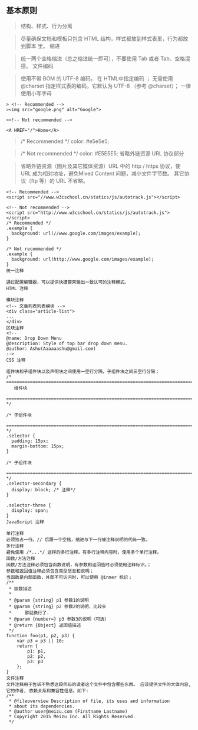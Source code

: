 ## 基本原则

> 结构、样式、行为分离

> 尽量确保文档和模板只包含 HTML       结构，样式都放到样式表里，行为都放到脚本 里。
缩进

>统一两个空格缩进（总之缩进统一即可），不要使用 Tab 或者 Tab、空格混搭。
文件编码

>使用不带 BOM 的 UTF-8 编码。
在 HTML中指定编码 <meta charset="utf-8"> ；
>无需使用 @charset 指定样式表的编码，它默认为 UTF-8 （参考 @charset）；
一律使用小写字母
```
> <!-- Recommended -->
><img src="google.png" alt="Google">

><!-- Not recommended -->

<A HREF="/">Home</A>
```
>/* Recommended */
color: #e5e5e5;

>/* Not recommended */
color: #E5E5E5;
省略外链资源 URL 协议部分

>省略外链资源（图片及其它媒体资源）URL 中的 http / https 协议，使 URL 成为相对地址，避免Mixed Content 问题，减小文件字节数。
其它协议（ftp 等）的 URL 不省略。
```
<!-- Recommended -->
<script src="//www.w3cschool.cn/statics/js/autotrack.js"></script>

<!-- Not recommended -->
<script src="http://www.w3cschool.cn/statics/js/autotrack.js"></script>
/* Recommended */
.example {
  background: url(//www.google.com/images/example);
}

/* Not recommended */
.example {
  background: url(http://www.google.com/images/example);
}
统一注释

通过配置编辑器，可以提供快捷键来输出一致认可的注释模式。
HTML 注释

模块注释
<!-- 文章列表列表模块 -->
<div class="article-list">
...
</div>
区块注释
<!--
@name: Drop Down Menu
@description: Style of top bar drop down menu.
@author: Ashu(Aaaaaashu@gmail.com)
-->
CSS 注释

组件块和子组件块以及声明块之间使用一空行分隔，子组件块之间三空行分隔；
/* ==========================================================================
   组件块
 ============================================================================ */

/* 子组件块
 ============================================================================ */
.selector {
  padding: 15px;
  margin-bottom: 15px;
}

/* 子组件块
 ============================================================================ */
.selector-secondary {
  display: block; /* 注释*/
}

.selector-three {
  display: span;
}
JavaScript 注释

单行注释
必须独占一行。// 后跟一个空格，缩进与下一行被注释说明的代码一致。
多行注释
避免使用 /*...*/ 这样的多行注释。有多行注释内容时，使用多个单行注释。
函数/方法注释
函数/方法注释必须包含函数说明，有参数和返回值时必须使用注释标识。；
参数和返回值注释必须包含类型信息和说明；
当函数是内部函数，外部不可访问时，可以使用 @inner 标识；
/**
 * 函数描述
 *
 * @param {string} p1 参数1的说明
 * @param {string} p2 参数2的说明，比较长
 *     那就换行了.
 * @param {number=} p3 参数3的说明（可选）
 * @return {Object} 返回值描述
 */
function foo(p1, p2, p3) {
    var p3 = p3 || 10;
    return {
        p1: p1,
        p2: p2,
        p3: p3
    };
}
文件注释
文件注释用于告诉不熟悉这段代码的读者这个文件中包含哪些东西。 应该提供文件的大体内容, 它的作者, 依赖关系和兼容性信息。如下:
/**
 * @fileoverview Description of file, its uses and information
 * about its dependencies.
 * @author user@meizu.com (Firstname Lastname)
 * Copyright 2015 Meizu Inc. All Rights Reserved.
 */
 ```
